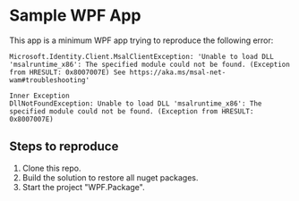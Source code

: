 # Sample WPF App

This app is a minimum WPF app trying to reproduce the following error:

```
Microsoft.Identity.Client.MsalClientException: 'Unable to load DLL 'msalruntime_x86': The specified module could not be found. (Exception from HRESULT: 0x8007007E) See https://aka.ms/msal-net-wam#troubleshooting'

Inner Exception
DllNotFoundException: Unable to load DLL 'msalruntime_x86': The specified module could not be found. (Exception from HRESULT: 0x8007007E)
```

## Steps to reproduce

1. Clone this repo.
2. Build the solution to restore all nuget packages.
3. Start the project "WPF.Package".
